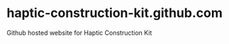 haptic-construction-kit.github.com
==================================

Github hosted website for Haptic Construction Kit
